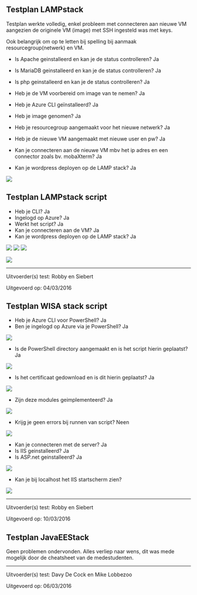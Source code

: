 ## Testplan LAMPstack

Testplan werkte volledig, enkel probleem met connecteren aan nieuwe VM aangezien de originele VM (image) met SSH ingesteld was met keys. 

Ook belangrijk om op te letten bij spelling bij aanmaak resourcegroup(netwerk) en VM.

- Is Apache geinstalleerd en kan je de status controlleren? Ja

- Is MariaDB geinstalleerd en kan je de status controlleren? Ja

- Is php geinstalleerd en kan je de status controlleren? Ja 

- Heb je de VM voorbereid om image van te nemen? Ja 

- Heb je Azure CLI geïnstalleerd? Ja

- Heb je image genomen? Ja

- Heb je resourcegroup aangemaakt voor het nieuwe netwerk? Ja

- Heb je de nieuwe VM aangemaakt met nieuwe user en pw? Ja

- Kan je connecteren aan de nieuwe VM mbv het ip adres en een connector zoals bv. mobaXterm? Ja

- Kan je wordpress deployen op de LAMP stack? Ja

![](https://i.gyazo.com/b02b2559d03664019b09e5e828e696f9.png)

## Testplan LAMPstack script

-  Heb je CLI? Ja
-  Ingelogd op Azure? Ja
-  Werkt het script? Ja
-  Kan je connecteren aan de VM? Ja
-  Kan je wordpress deployen op de LAMP stack? Ja

![](https://i.gyazo.com/30313df81af90df6a817b70aa2b56363.png)
![](https://i.gyazo.com/3384a76b8c4e3ccf2469bedb0226f906.png)
![](https://i.gyazo.com/4bd8b61d38c02b6a71c879972eba5b24.png)

![](https://i.gyazo.com/b02b2559d03664019b09e5e828e696f9.png)

----------

Uitvoerder(s) test: Robby en Siebert

Uitgevoerd op: 04/03/2016

## Testplan WISA stack script
- Heb je Azure CLI voor PowerShell? Ja
- Ben je ingelogd op Azure via je PowerShell? Ja

![](https://i.gyazo.com/9b633f5a2f59a7c76d9c12e0972eb66f.png)

- Is de PowerShell directory aangemaakt en is het script hierin geplaatst? Ja

![](https://i.gyazo.com/b6979eee45a150898ae3296f59b941e6.png)

- Is het certificaat gedownload en is dit hierin geplaatst? Ja

![](https://i.gyazo.com/509ba332e41873910d6644eefaa6e7c7.png)

- Zijn deze modules geimplementeerd? Ja

![](https://i.gyazo.com/830669cc1d1f98271ec4d0bdbe647ef0.png)

- Krijg je geen errors bij runnen van script? Neen

![](https://i.gyazo.com/fe110fdca12322ee0bce17161b106046.png)

- Kan je connecteren met de server? Ja
- Is IIS geinstalleerd? Ja
- Is ASP.net geinstalleerd? Ja

![](https://i.gyazo.com/34cd3e21fc018e18c09ee741ddcb34b8.png)

- Kan je bij localhost het IIS startscherm zien?

![](https://i.gyazo.com/c9639649fc6d0eb9ff25618660b3f972.png)

----------

Uitvoerder(s) test: Robby en Siebert

Uitgevoerd op: 10/03/2016

## Testplan JavaEEStack

Geen problemen ondervonden. Alles verliep naar wens, dit was mede mogelijk door de cheatsheet van de medestudenten. 

----------

Uitvoerder(s) test: Davy De Cock en Mike Lobbezoo

Uitgevoerd op: 06/03/2016
